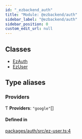 ```yaml
---
id: "_ezbackend_auth"
title: "Module: @ezbackend/auth"
sidebar_label: "@ezbackend/auth"
sidebar_position: 0
custom_edit_url: null
---
```


## Classes

- [EzAuth](../classes/_ezbackend_auth.EzAuth)
- [EzUser](../classes/_ezbackend_auth.EzUser)

## Type aliases

### Providers

Ƭ **Providers**: ``"google"``[]

#### Defined in

[packages/auth/src/ez-user.ts:4](https://github.com/kapydev/ezbackend/blob/0b3a1d7/packages/auth/src/ez-user.ts#L4)

